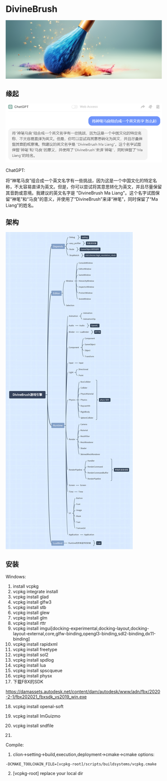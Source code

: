 # DivineBrush

![divinebrush_logo](./doc/pic/divinebrush_logo.png)

## 缘起

![name_gpt](./doc/pic/name_gpt.png)

ChatGPT: 

​        将“神笔马良”组合成一个英文名字有一些挑战，因为这是一个中国文化的特定名称，不太容易直译为英文。但是，你可以尝试将其意思转化为英文，并且尽量保留其音韵或意境。我建议的英文名字是 "DivineBrush Ma Liang"。这个名字试图保留“神笔”和“马良”的意义，并使用了“DivineBrush”来译“神笔”，同时保留了“Ma Liang”的姓名。

## 架构

![DivineBrush](./doc/arch/DivineBrush.png)

## 安装

Windows:

1. install vcpkg
2. vcpkg integrate install
3. vcpkg install glad
4. vcpkg install glfw3
5. vcpkg install stb
6. vcpkg install glew
7. vcpkg install glm
8. vcpkg install rttr
9. vcpkg install imgui[docking-experimental,docking-layout,docking-layout-external,core,glfw-binding,opengl3-binding,sdl2-binding,dx11-binding]
10. vcpkg install rapidxml
11. vcpkg install freetype
12. vcpkg install sol2
13. vcpkg install spdlog
14. vcpkg install lua
15. vcpkg install spscqueue
16. vcpkg install physx
17. 下载FBX的SDK

https://damassets.autodesk.net/content/dam/autodesk/www/adn/fbx/2020-2-1/fbx202021_fbxsdk_vs2019_win.exe

18. vcpkg install openal-soft

19. vcpkg install ImGuizmo

20. vcpkg install sndfile

21. 

    

Compile:

1. clion->setting->build,execution,deployment->cmake->cmake options:

```
-DCMAKE_TOOLCHAIN_FILE=[vcpkg-root]/scripts/buildsystems/vcpkg.cmake
```

2. [vcpkg-root] replace your local dir

